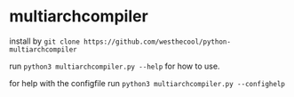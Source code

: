 # multiarchcompiler

install by `git clone https://github.com/westhecool/python-multiarchcompiler`

run `python3 multiarchcompiler.py --help` for how to use.

for help with the configfile run `python3 multiarchcompiler.py --confighelp`